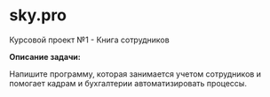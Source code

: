 # sky.pro
Курсовой проект №1 - Книга сотрудников
<p><b>Описание задачи:</b>

Напишите программу, которая занимается учетом сотрудников и помогает кадрам и бухгалтерии автоматизировать процессы.
